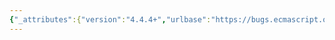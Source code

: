 ```yaml
---
{"_attributes":{"version":"4.4.4+","urlbase":"https://bugs.ecmascript.org/","maintainer":"dherman@mozilla.com"},"bug":{"bug_id":2096,"creation_ts":"2013-10-30 01:27:00 -0700","short_desc":"7.4.7.1 ListIterator next( ): Invalid assertion in step 2","delta_ts":"2013-11-08 13:09:30 -0800","product":"Draft for 6th Edition","component":"technical issue","version":"Rev 20: October 28, 2013 Draft","rep_platform":"All","op_sys":"All","bug_status":"RESOLVED","resolution":"FIXED","priority":"Normal","bug_severity":"enhancement","everconfirmed":true,"reporter":{"uid":"andrebargull","name":"André Bargull"},"assigned_to":{"uid":"allen","name":"Allen Wirfs-Brock"},"long_desc":[{"commentid":6206,"comment_count":0,"who":{"uid":"andrebargull","name":"André Bargull"},"bug_when":"2013-10-30 01:27:50 -0700","thetext":"7.4.7.1 ListIterator next(), step 2:\n\nChange assertion to `throw TypeError`. \n\nThis is necessary because list iterators can escape to user code."},{"commentid":6337,"comment_count":1,"who":{"uid":"allen","name":"Allen Wirfs-Brock"},"bug_when":"2013-11-01 12:43:02 -0700","thetext":"fixed in rev21 editor's draft"},{"commentid":6587,"comment_count":2,"who":{"uid":"allen","name":"Allen Wirfs-Brock"},"bug_when":"2013-11-08 13:09:30 -0800","thetext":"fixed in rev21 draft"}]}}
---
```


